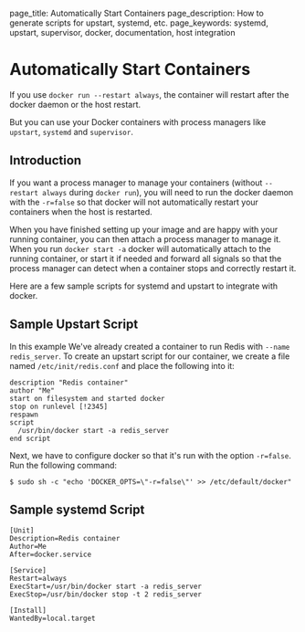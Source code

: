 page_title: Automatically Start Containers
page_description: How to generate scripts for upstart, systemd, etc.
page_keywords: systemd, upstart, supervisor, docker, documentation, host integration

# Automatically Start Containers

If you use `docker run --restart always`, the container will restart 
after the docker daemon or the host restart.

But you can use your Docker containers with process managers like
`upstart`, `systemd` and `supervisor`.

## Introduction

If you want a process manager to manage your containers 
(without `--restart always` during `docker run`), you will need to
run the docker daemon with the `-r=false` so that docker will not
automatically restart your containers when the host is restarted.

When you have finished setting up your image and are happy with your
running container, you can then attach a process manager to manage it.
When you run `docker start -a` docker will automatically attach to the
running container, or start it if needed and forward all signals so that
the process manager can detect when a container stops and correctly
restart it.

Here are a few sample scripts for systemd and upstart to integrate with
docker.

## Sample Upstart Script

In this example We've already created a container to run Redis with
`--name redis_server`. To create an upstart script for our container, we
create a file named `/etc/init/redis.conf` and place the following into
it:

    description "Redis container"
    author "Me"
    start on filesystem and started docker
    stop on runlevel [!2345]
    respawn
    script
      /usr/bin/docker start -a redis_server
    end script

Next, we have to configure docker so that it's run with the option
`-r=false`. Run the following command:

    $ sudo sh -c "echo 'DOCKER_OPTS=\"-r=false\"' >> /etc/default/docker"

## Sample systemd Script

    [Unit]
    Description=Redis container
    Author=Me
    After=docker.service

    [Service]
    Restart=always
    ExecStart=/usr/bin/docker start -a redis_server
    ExecStop=/usr/bin/docker stop -t 2 redis_server

    [Install]
    WantedBy=local.target
